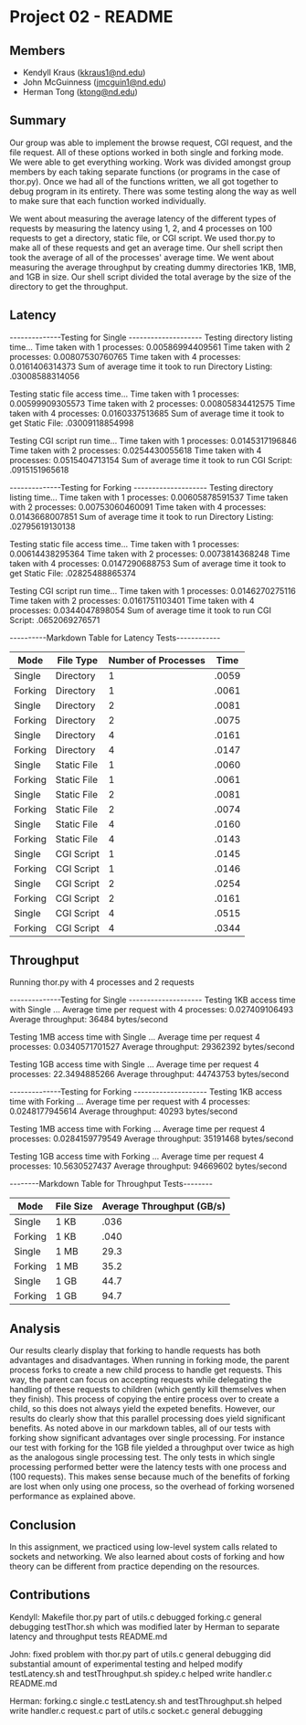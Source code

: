 Project 02 - README
===================

Members
-------

- Kendyll Kraus (kkraus1@nd.edu)
- John McGuinness (jmcguin1@nd.edu)
- Herman Tong (ktong@nd.edu)

Summary
-------

Our group was able to implement the browse request, CGI request, and the file 
request.  All of these options worked in both single and forking mode.  We were 
able to get everything working.  Work was divided amongst group members by each 
taking separate functions (or programs in the case of thor.py).  Once we had all
of the functions written, we all got together to debug program in its entirety.
There was some testing along the way as well to make sure that each function 
worked individually.

We went about measuring the average latency of the different types of requests 
by measuring the latency using 1, 2, and 4 processes on 100 requests to get a 
directory, static file, or CGI script.  We used thor.py to make all of these 
requests and get an average time.  Our shell script then took the average of all
of the processes' average time.  We went about measuring the average throughput 
by creating dummy directories 1KB, 1MB, and 1GB in size.  Our shell script 
divided the total average by the size of the directory to get the throughput.

Latency
-------
--------------Testing for Single --------------------
Testing directory listing time...
Time taken with 1 processes: 0.00586994409561
Time taken with 2 processes: 0.00807530760765
Time taken with 4 processes: 0.0161406314373
Sum of average time it took to run Directory Listing: .03008588314056


Testing static file access time...
Time taken with 1 processes: 0.00599909305573
Time taken with 2 processes: 0.00805834412575
Time taken with 4 processes: 0.0160337513685
Sum of average time it took to get Static File: .03009118854998


Testing CGI script run time...
Time taken with 1 processes: 0.0145317196846
Time taken with 2 processes: 0.0254430055618
Time taken with 4 processes: 0.0515404713154
Sum of average time it took to run CGI Script: .0915151965618

--------------Testing for Forking --------------------
Testing directory listing time...
Time taken with 1 processes: 0.00605878591537
Time taken with 2 processes: 0.00753060460091
Time taken with 4 processes: 0.0143668007851
Sum of average time it took to run Directory Listing: .02795619130138


Testing static file access time...
Time taken with 1 processes: 0.00614438295364
Time taken with 2 processes: 0.0073814368248
Time taken with 4 processes: 0.0147290688753
Sum of average time it took to get Static File: .02825488865374


Testing CGI script run time...
Time taken with 1 processes: 0.0146270275116
Time taken with 2 processes: 0.0161751103401
Time taken with 4 processes: 0.0344047898054
Sum of average time it took to run CGI Script: .0652069276571


----------Markdown Table for Latency Tests------------

| Mode    | File Type   | Number of Processes | Time  |
|---------|-------------|---------------------|-------|
| Single  | Directory   | 1                   | .0059 |
| Forking | Directory   | 1                   | .0061 |
| Single  | Directory   | 2                   | .0081 |
| Forking | Directory   | 2                   | .0075 |
| Single  | Directory   | 4                   | .0161 |
| Forking | Directory   | 4                   | .0147 |
| Single  | Static File | 1                   | .0060 |
| Forking | Static File | 1                   | .0061 |
| Single  | Static File | 2                   | .0081 |
| Forking | Static File | 2                   | .0074 |
| Single  | Static File | 4                   | .0160 |
| Forking | Static File | 4                   | .0143 |
| Single  | CGI Script  | 1                   | .0145 |
| Forking | CGI Script  | 1                   | .0146 |
| Single  | CGI Script  | 2                   | .0254 |
| Forking | CGI Script  | 2                   | .0161 |
| Single  | CGI Script  | 4                   | .0515 |
| Forking | CGI Script  | 4                   | .0344 |



Throughput
----------

Running thor.py with 4 processes and 2 requests

--------------Testing for Single --------------------
Testing 1KB access time with Single ...
Average time per request with 4 processes: 0.027409106493
Average throughput: 36484 bytes/second


Testing 1MB access time with Single ...
Average time per request 4 processes: 0.0340571701527
Average throughput: 29362392 bytes/second


Testing 1GB access time with Single ...
Average time per request 4 processes: 22.3494885266
Average throughput: 44743753 bytes/second


--------------Testing for Forking --------------------
Testing 1KB access time with Forking ...
Average time per request with 4 processes: 0.0248177945614
Average throughput: 40293 bytes/second


Testing 1MB access time with Forking ...
Average time per request 4 processes: 0.0284159779549
Average throughput: 35191468 bytes/second


Testing 1GB access time with Forking ...
Average time per request 4 processes: 10.5630527437
Average throughput: 94669602 bytes/second


--------Markdown Table for Throughput Tests--------

| Mode    | File Size | Average Throughput (GB/s) |
|---------|-----------|---------------------------|
| Single  | 1 KB      | .036                      |
| Forking | 1 KB      | .040                      |
| Single  | 1 MB      | 29.3                      |
| Forking | 1 MB      | 35.2                      |
| Single  | 1 GB      | 44.7                      |
| Forking | 1 GB      | 94.7                      |


Analysis
--------
Our results clearly display that forking to handle requests has both advantages
and disadvantages.  When running in forking mode, the parent process forks to
create a new child process to handle get requests.  This way, the parent can
focus on accepting requests while delegating the handling of these requests to
children (which gently kill themselves when they finish).  This process of 
copying the entire process over to create a child, so this does not always yield
the expeted benefits.  However, our results do clearly show that this parallel
processing does yield significant benefits.  As noted above in our markdown 
tables, all of our tests with forking show significant advantages over single
processing.  For instance our test with forking for the 1GB file yielded a
throughput over twice as high as the analogous single processing test.  The
only tests in which single processing performed better were the latency tests
with one process and (100 requests). This makes sense because much of the 
benefits of forking are lost when only using one process, so the overhead of 
forking worsened performance as explained above.

Conclusion
----------
In this assignment, we practiced using low-level system calls related to sockets
and networking.  We also learned about costs of forking and how theory can be 
different from practice depending on the resources.

Contributions
-------------

Kendyll:
        Makefile
        thor.py
        part of utils.c
        debugged forking.c
        general debugging
        testThor.sh which was modified later by Herman 
                        to separate latency and throughput tests
        README.md

John:
        fixed problem with thor.py
        part of utils.c
        general debugging
        did substantial amount of experimental testing
                and helped modify testLatency.sh and testThroughput.sh
        spidey.c
        helped write handler.c
        README.md

Herman:
        forking.c
        single.c
        testLatency.sh and testThroughput.sh
        helped write handler.c
        request.c
        part of utils.c
        socket.c
        general debugging